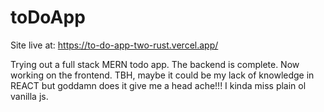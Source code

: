 # toDoApp

Site live at: https://to-do-app-two-rust.vercel.app/

Trying out a full stack MERN todo app. The backend is complete. Now working
on the frontend. 
TBH, maybe it could be my lack of knowledge in REACT but goddamn does it give
me a head ache!!! I kinda miss plain ol vanilla js. 
